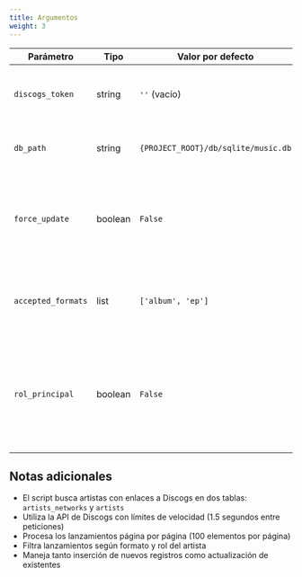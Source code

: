 ```yaml
---
title: Argumentos
weight: 3
---
```


|Parámetro|Tipo|Valor por defecto|Descripción|
|---|---|---|---|
|`discogs_token`|string|`''` (vacío)|Token de autenticación para la API de Discogs (requerido)|
|`db_path`|string|`{PROJECT_ROOT}/db/sqlite/music.db`|Ruta completa a la base de datos SQLite|
|`force_update`|boolean|`False`|Si es `True`, actualiza registros existentes; si es `False`, solo procesa artistas nuevos|
|`accepted_formats`|list|`['album', 'ep']`|Lista de formatos de lanzamientos aceptados para importar|
|`rol_principal`|boolean|`False`|Si es `True`, solo importa lanzamientos donde el artista tiene rol 'Main'; si es `False`, importa todos los lanzamientos|

## Notas adicionales

- El script busca artistas con enlaces a Discogs en dos tablas: `artists_networks` y `artists`
- Utiliza la API de Discogs con límites de velocidad (1.5 segundos entre peticiones)
- Procesa los lanzamientos página por página (100 elementos por página)
- Filtra lanzamientos según formato y rol del artista
- Maneja tanto inserción de nuevos registros como actualización de existentes